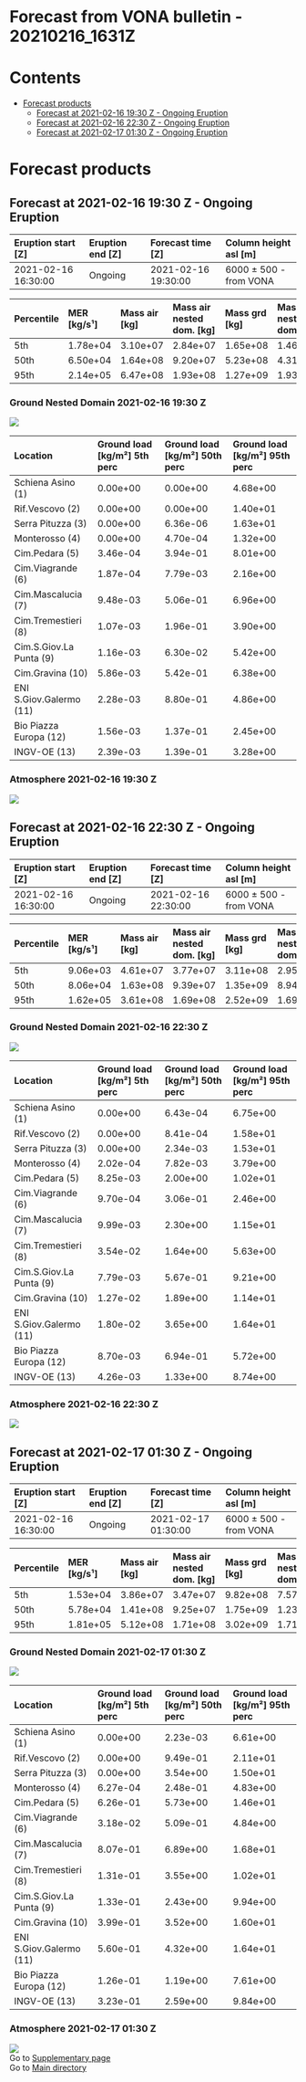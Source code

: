 
Forecast from VONA bulletin - 20210216_1631Z
============================================

Contents
========

* [Forecast products](#forecast-products)
	* [Forecast at 2021-02-16 19:30 Z - Ongoing Eruption](#forecast-at-2021-02-16-1930-z---ongoing-eruption)
	* [Forecast at 2021-02-16 22:30 Z - Ongoing Eruption](#forecast-at-2021-02-16-2230-z---ongoing-eruption)
	* [Forecast at 2021-02-17 01:30 Z - Ongoing Eruption](#forecast-at-2021-02-17-0130-z---ongoing-eruption)

# Forecast products

## Forecast at 2021-02-16 19:30 Z - Ongoing Eruption
  

|Eruption start [Z]|Eruption end [Z]|Forecast time [Z]|Column height asl [m]|
| :--- | :--- | :--- | :--- |
|2021-02-16 16:30:00|Ongoing|2021-02-16 19:30:00|6000 ± 500 - from VONA|
  
  

|Percentile|MER [kg/s¹]|Mass air [kg]|Mass air nested dom. [kg]|Mass grd [kg]|Mass grd nested dom. [kg]|
| :--- | :--- | :--- | :--- | :--- | :--- |
|5th|1.78e+04|3.10e+07|2.84e+07|1.65e+08|1.46e+08|
|50th|6.50e+04|1.64e+08|9.20e+07|5.23e+08|4.31e+08|
|95th|2.14e+05|6.47e+08|1.93e+08|1.27e+09|1.93e+08|
  

### Ground Nested Domain 2021-02-16 19:30 Z
  
![](./figures/probability_grd_2021_02_16_1930_grid_1_1.png)  
  
  
  
  
  
  
  
  
  
  
  
  

|Location|Ground load [kg/m²] 5th perc|Ground load [kg/m²] 50th perc|Ground load [kg/m²] 95th perc|
| :--- | :--- | :--- | :--- |
|Schiena Asino (1)|0.00e+00|0.00e+00|4.68e+00|
|Rif.Vescovo (2)|0.00e+00|0.00e+00|1.40e+01|
|Serra Pituzza (3)|0.00e+00|6.36e-06|1.63e+01|
|Monterosso (4)|0.00e+00|4.70e-04|1.32e+00|
|Cim.Pedara (5)|3.46e-04|3.94e-01|8.01e+00|
|Cim.Viagrande (6)|1.87e-04|7.79e-03|2.16e+00|
|Cim.Mascalucia (7)|9.48e-03|5.06e-01|6.96e+00|
|Cim.Tremestieri (8)|1.07e-03|1.96e-01|3.90e+00|
|Cim.S.Giov.La Punta (9)|1.16e-03|6.30e-02|5.42e+00|
|Cim.Gravina (10)|5.86e-03|5.42e-01|6.38e+00|
|ENI S.Giov.Galermo (11)|2.28e-03|8.80e-01|4.86e+00|
|Bio Piazza Europa (12)|1.56e-03|1.37e-01|2.45e+00|
|INGV-OE (13)|2.39e-03|1.39e-01|3.28e+00|
  

### Atmosphere 2021-02-16 19:30 Z
  
![](./figures/probability_air_2021_02_16_1930_grid_2_conclev_1_1.png)
## Forecast at 2021-02-16 22:30 Z - Ongoing Eruption
  

|Eruption start [Z]|Eruption end [Z]|Forecast time [Z]|Column height asl [m]|
| :--- | :--- | :--- | :--- |
|2021-02-16 16:30:00|Ongoing|2021-02-16 22:30:00|6000 ± 500 - from VONA|
  
  

|Percentile|MER [kg/s¹]|Mass air [kg]|Mass air nested dom. [kg]|Mass grd [kg]|Mass grd nested dom. [kg]|
| :--- | :--- | :--- | :--- | :--- | :--- |
|5th|9.06e+03|4.61e+07|3.77e+07|3.11e+08|2.95e+08|
|50th|8.06e+04|1.63e+08|9.39e+07|1.35e+09|8.94e+08|
|95th|1.62e+05|3.61e+08|1.69e+08|2.52e+09|1.69e+08|
  

### Ground Nested Domain 2021-02-16 22:30 Z
  
![](./figures/probability_grd_2021_02_16_2230_grid_1_2.png)  
  
  
  
  
  
  
  
  
  
  
  
  

|Location|Ground load [kg/m²] 5th perc|Ground load [kg/m²] 50th perc|Ground load [kg/m²] 95th perc|
| :--- | :--- | :--- | :--- |
|Schiena Asino (1)|0.00e+00|6.43e-04|6.75e+00|
|Rif.Vescovo (2)|0.00e+00|8.41e-04|1.58e+01|
|Serra Pituzza (3)|0.00e+00|2.34e-03|1.53e+01|
|Monterosso (4)|2.02e-04|7.82e-03|3.79e+00|
|Cim.Pedara (5)|8.25e-03|2.00e+00|1.02e+01|
|Cim.Viagrande (6)|9.70e-04|3.06e-01|2.46e+00|
|Cim.Mascalucia (7)|9.99e-03|2.30e+00|1.15e+01|
|Cim.Tremestieri (8)|3.54e-02|1.64e+00|5.63e+00|
|Cim.S.Giov.La Punta (9)|7.79e-03|5.67e-01|9.21e+00|
|Cim.Gravina (10)|1.27e-02|1.89e+00|1.14e+01|
|ENI S.Giov.Galermo (11)|1.80e-02|3.65e+00|1.64e+01|
|Bio Piazza Europa (12)|8.70e-03|6.94e-01|5.72e+00|
|INGV-OE (13)|4.26e-03|1.33e+00|8.74e+00|
  

### Atmosphere 2021-02-16 22:30 Z
  
![](./figures/probability_air_2021_02_16_2230_grid_2_conclev_1_2.png)
## Forecast at 2021-02-17 01:30 Z - Ongoing Eruption
  

|Eruption start [Z]|Eruption end [Z]|Forecast time [Z]|Column height asl [m]|
| :--- | :--- | :--- | :--- |
|2021-02-16 16:30:00|Ongoing|2021-02-17 01:30:00|6000 ± 500 - from VONA|
  
  

|Percentile|MER [kg/s¹]|Mass air [kg]|Mass air nested dom. [kg]|Mass grd [kg]|Mass grd nested dom. [kg]|
| :--- | :--- | :--- | :--- | :--- | :--- |
|5th|1.53e+04|3.86e+07|3.47e+07|9.82e+08|7.57e+08|
|50th|5.78e+04|1.41e+08|9.25e+07|1.75e+09|1.23e+09|
|95th|1.81e+05|5.12e+08|1.71e+08|3.02e+09|1.71e+08|
  

### Ground Nested Domain 2021-02-17 01:30 Z
  
![](./figures/probability_grd_2021_02_17_0130_grid_1_3.png)  
  
  
  
  
  
  
  
  
  
  
  
  

|Location|Ground load [kg/m²] 5th perc|Ground load [kg/m²] 50th perc|Ground load [kg/m²] 95th perc|
| :--- | :--- | :--- | :--- |
|Schiena Asino (1)|0.00e+00|2.23e-03|6.61e+00|
|Rif.Vescovo (2)|0.00e+00|9.49e-01|2.11e+01|
|Serra Pituzza (3)|0.00e+00|3.54e+00|1.50e+01|
|Monterosso (4)|6.27e-04|2.48e-01|4.83e+00|
|Cim.Pedara (5)|6.26e-01|5.73e+00|1.46e+01|
|Cim.Viagrande (6)|3.18e-02|5.09e-01|4.84e+00|
|Cim.Mascalucia (7)|8.07e-01|6.89e+00|1.68e+01|
|Cim.Tremestieri (8)|1.31e-01|3.55e+00|1.02e+01|
|Cim.S.Giov.La Punta (9)|1.33e-01|2.43e+00|9.94e+00|
|Cim.Gravina (10)|3.99e-01|3.52e+00|1.60e+01|
|ENI S.Giov.Galermo (11)|5.60e-01|4.32e+00|1.64e+01|
|Bio Piazza Europa (12)|1.26e-01|1.19e+00|7.61e+00|
|INGV-OE (13)|3.23e-01|2.59e+00|9.84e+00|
  

### Atmosphere 2021-02-17 01:30 Z
  
![](./figures/probability_air_2021_02_17_0130_grid_2_conclev_1_3.png)  
Go to [Supplementary page](Supplementary_page.md)  
Go to [Main directory](https://github.com/federicapardini/Real_time_ash_forecast)